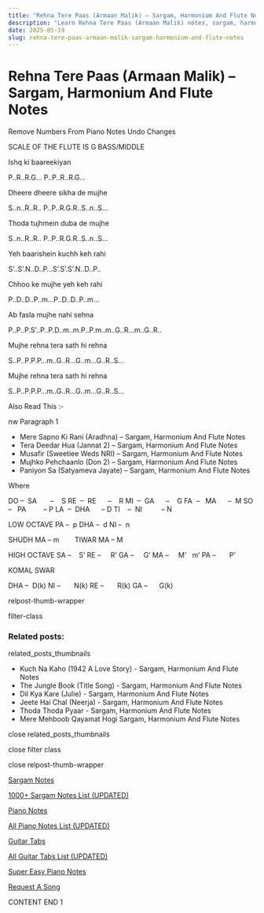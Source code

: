 ```yaml
---
title: "Rehna Tere Paas (Armaan Malik) – Sargam, Harmonium And Flute Notes"
description: "Learn Rehna Tere Paas (Armaan Malik) notes, sargam, harmonium notations and flute notes. Easy step-by-step tutorial for beginners."
date: 2025-05-19
slug: rehna-tere-paas-armaan-malik-sargam-harmonium-and-flute-notes
---
```


# Rehna Tere Paas (Armaan Malik) – Sargam, Harmonium And Flute Notes

Remove Numbers From Piano Notes
Undo Changes

SCALE OF THE FLUTE IS G BASS/MIDDLE

Ishq ki baareekiyan

P..R..R.G… P..P..R..R.G…

Dheere dheere sikha de mujhe

S..n..R..R.. P..P..R.G.R..S..n..S…

Thoda tujhmein duba de mujhe

S..n..R..R.. P..P..R.G.R..S..n..S…

Yeh baarishein kuchh keh rahi

S’..S’.N..D..P…S’.S’.S’.N..D..P..

Chhoo ke mujhe yeh keh rahi

P..D..D..P..m…P..D..D..P..m…

Ab fasla mujhe nahi sehna

P..P..P.S’..P..P.D..m..m.P..P.m..m..G..R…m..G..R..

Mujhe rehna tera sath hi rehna

S..P..P.P.P…m..G..R…G..m…G..R..S…

Mujhe rehna tera sath hi rehna

S..P..P.P.P…m..G..R…G..m…G..R..S…

Also Read This :-

nw Paragraph 1

* Mere Sapno Ki Rani (Aradhna) – Sargam, Harmonium And Flute Notes
* Tera Deedar Hua (Jannat 2) – Sargam, Harmonium And Flute Notes
* Musafir (Sweetiee Weds NRI) – Sargam, Harmonium And Flute Notes
* Mujhko Pehchaanlo (Don 2) – Sargam, Harmonium And Flute Notes
* Paniyon Sa (Satyameva Jayate) – Sargam, Harmonium And Flute Notes

Where

DO –  SA       –    S
RE  –  RE      –    R
MI  –  GA      –    G
FA  –   MA      –  M
SO  –   PA         – P
LA  –  DHA      – D
TI    –  NI          – N

LOW OCTAVE
PA –  p
DHA –  d
NI –  n

SHUDH MA – m        TIWAR MA – M

HIGH OCTAVE
SA –    S’
RE –     R’
GA –     G’
MA –     M’   m’
PA –       P’

KOMAL SWAR

DHA –  D(k)
NI –       N(k)
RE –       R(k)
GA –      G(k)

relpost-thumb-wrapper

filter-class

### Related posts:

related_posts_thumbnails

* Kuch Na Kaho (1942 A Love Story) - Sargam, Harmonium And Flute Notes
* The Jungle Book (Title Song) - Sargam, Harmonium And Flute Notes
* Dil Kya Kare (Julie) - Sargam, Harmonium And Flute Notes
* Jeete Hai Chal (Neerja) - Sargam, Harmonium And Flute Notes
* Thoda Thoda Pyaar - Sargam, Harmonium And Flute Notes
* Mere Mehboob Qayamat Hogi Sargam, Harmonium And Flute Notes

close related_posts_thumbnails

close filter class

close relpost-thumb-wrapper

[Sargam Notes](https://www.notationsworld.com/sargam-notes.html)

[1000+ Sargam Notes List (UPDATED)](https://www.notationsworld.com/all-songs-list-sargam-notes.html)

[Piano Notes](https://www.notationsworld.com/piano-notes.html)

[All Piano Notes List (UPDATED)](https://www.notationsworld.com/all-songs-list-piano-notes.html)

[Guitar Tabs](https://www.notationsworld.com/guitar-tabs.html)

[All Guitar Tabs List (UPDATED)](https://www.notationsworld.com/all-songs-list-guitar-tabs.html)

[Super Easy Piano Notes](https://studywall.in/)

[Request A Song](https://www.notationsworld.com/request-a-song.html)

CONTENT END 1

